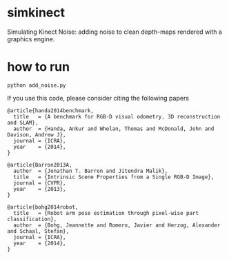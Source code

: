 # simkinect
Simulating Kinect Noise: adding noise to clean depth-maps rendered with a graphics engine.

# how to run 

`python add_noise.py` 


If you use this code, please consider citing the following papers

```
@article{handa2014benchmark,
  title   = {A benchmark for RGB-D visual odometry, 3D reconstruction and SLAM},
  author  = {Handa, Ankur and Whelan, Thomas and McDonald, John and Davison, Andrew J},
  journal = {ICRA},
  year    = {2014},
}

@article{Barron2013A,
  author  = {Jonathan T. Barron and Jitendra Malik},
  title   = {Intrinsic Scene Properties from a Single RGB-D Image},
  journal = {CVPR},
  year    = {2013},
}

@article{bohg2014robot,
  title   = {Robot arm pose estimation through pixel-wise part classification},
  author  = {Bohg, Jeannette and Romero, Javier and Herzog, Alexander and Schaal, Stefan},
  journal = {ICRA},
  year    = {2014},
}

```

